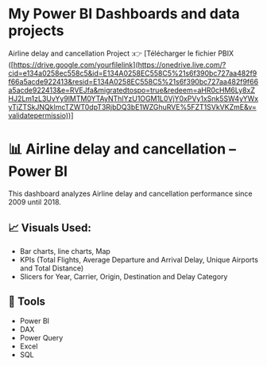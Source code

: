# My Power BI Dashboards and data projects
Airline delay and cancellation Project :👉 [Télécharger le fichier PBIX ([https://drive.google.com/yourfilelink](https://onedrive.live.com/?cid=e134a0258ec558c5&id=E134A0258EC558C5%21s6f390bc727aa482f9f66a5acde922413&resid=E134A0258EC558C5%21s6f390bc727aa482f9f66a5acde922413&e=RVEJfa&migratedtospo=true&redeem=aHR0cHM6Ly8xZHJ2Lm1zL3UvYy9lMTM0YTAyNThlYzU1OGM1L0VjY0xPVy1xSnk5SW4yYWxyTjZTSkJNQklmcTZWT0dpT3RjbDQ3bE1WZGhuRVE%5FZT1SVkVKZmE&v=validatepermissio))]

# 📊 Airline delay and cancellation – Power BI
This dashboard analyzes Airline delay and cancellation performance since 2009 until 2018.

## **📈 Visuals Used:**

- Bar charts, line charts, Map
- KPIs (Total Flights, Average Departure and Arrival Delay, Unique Airports and Total Distance)
- Slicers for Year, Carrier, Origin, Destination and Delay Category

## 🔧 Tools
- Power BI
- DAX
- Power Query
- Excel
- SQL
